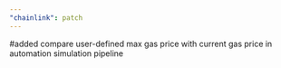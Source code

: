 ```yaml
---
"chainlink": patch
---
```


#added
compare user-defined max gas price with current gas price in automation simulation pipeline
